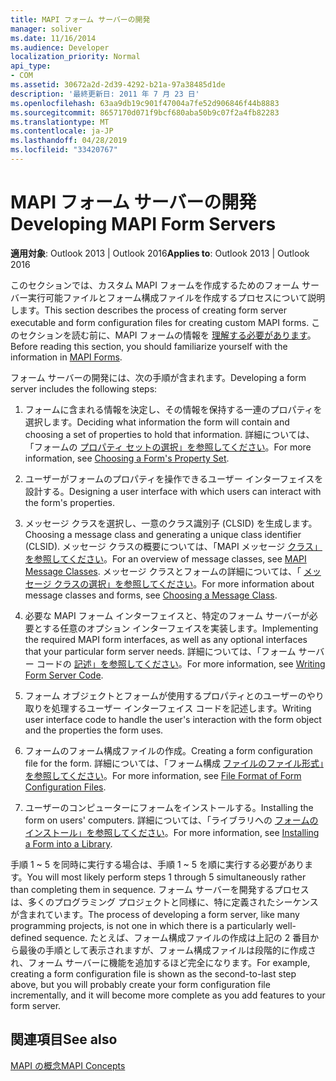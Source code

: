 ```yaml
---
title: MAPI フォーム サーバーの開発
manager: soliver
ms.date: 11/16/2014
ms.audience: Developer
localization_priority: Normal
api_type:
- COM
ms.assetid: 30672a2d-2d39-4292-b21a-97a38485d1de
description: '最終更新日: 2011 年 7 月 23 日'
ms.openlocfilehash: 63aa9db19c901f47004a7fe52d906846f44b8883
ms.sourcegitcommit: 8657170d071f9bcf680aba50b9c07f2a4fb82283
ms.translationtype: MT
ms.contentlocale: ja-JP
ms.lasthandoff: 04/28/2019
ms.locfileid: "33420767"
---
```

# <a name="developing-mapi-form-servers"></a><span data-ttu-id="f6573-103">MAPI フォーム サーバーの開発</span><span class="sxs-lookup"><span data-stu-id="f6573-103">Developing MAPI Form Servers</span></span>

  
  
<span data-ttu-id="f6573-104">**適用対象**: Outlook 2013 | Outlook 2016</span><span class="sxs-lookup"><span data-stu-id="f6573-104">**Applies to**: Outlook 2013 | Outlook 2016</span></span> 
  
<span data-ttu-id="f6573-105">このセクションでは、カスタム MAPI フォームを作成するためのフォーム サーバー実行可能ファイルとフォーム構成ファイルを作成するプロセスについて説明します。</span><span class="sxs-lookup"><span data-stu-id="f6573-105">This section describes the process of creating form server executable and form configuration files for creating custom MAPI forms.</span></span> <span data-ttu-id="f6573-106">このセクションを読む前に、MAPI フォームの情報を [理解する必要があります](mapi-forms.md)。</span><span class="sxs-lookup"><span data-stu-id="f6573-106">Before reading this section, you should familiarize yourself with the information in [MAPI Forms](mapi-forms.md).</span></span>
  
<span data-ttu-id="f6573-107">フォーム サーバーの開発には、次の手順が含まれます。</span><span class="sxs-lookup"><span data-stu-id="f6573-107">Developing a form server includes the following steps:</span></span>
  
1. <span data-ttu-id="f6573-108">フォームに含まれる情報を決定し、その情報を保持する一連のプロパティを選択します。</span><span class="sxs-lookup"><span data-stu-id="f6573-108">Deciding what information the form will contain and choosing a set of properties to hold that information.</span></span> <span data-ttu-id="f6573-109">詳細については、「フォームの [プロパティ セットの選択」を参照してください](choosing-a-form-s-property-set.md)。</span><span class="sxs-lookup"><span data-stu-id="f6573-109">For more information, see [Choosing a Form's Property Set](choosing-a-form-s-property-set.md).</span></span>
    
2. <span data-ttu-id="f6573-110">ユーザーがフォームのプロパティを操作できるユーザー インターフェイスを設計する。</span><span class="sxs-lookup"><span data-stu-id="f6573-110">Designing a user interface with which users can interact with the form's properties.</span></span>
    
3. <span data-ttu-id="f6573-111">メッセージ クラスを選択し、一意のクラス識別子 (CLSID) を生成します。</span><span class="sxs-lookup"><span data-stu-id="f6573-111">Choosing a message class and generating a unique class identifier (CLSID).</span></span> <span data-ttu-id="f6573-112">メッセージ クラスの概要については、「MAPI メッセージ [クラス」を参照してください](mapi-message-classes.md)。</span><span class="sxs-lookup"><span data-stu-id="f6573-112">For an overview of message classes, see [MAPI Message Classes](mapi-message-classes.md).</span></span> <span data-ttu-id="f6573-113">メッセージ クラスとフォームの詳細については、「 [メッセージ クラスの選択」を参照してください](choosing-a-message-class.md)。</span><span class="sxs-lookup"><span data-stu-id="f6573-113">For more information about message classes and forms, see [Choosing a Message Class](choosing-a-message-class.md).</span></span>
    
4. <span data-ttu-id="f6573-114">必要な MAPI フォーム インターフェイスと、特定のフォーム サーバーが必要とする任意のオプション インターフェイスを実装します。</span><span class="sxs-lookup"><span data-stu-id="f6573-114">Implementing the required MAPI form interfaces, as well as any optional interfaces that your particular form server needs.</span></span> <span data-ttu-id="f6573-115">詳細については、「フォーム サーバー コードの [記述」を参照してください](writing-form-server-code.md)。</span><span class="sxs-lookup"><span data-stu-id="f6573-115">For more information, see [Writing Form Server Code](writing-form-server-code.md).</span></span> 
    
5. <span data-ttu-id="f6573-116">フォーム オブジェクトとフォームが使用するプロパティとのユーザーのやり取りを処理するユーザー インターフェイス コードを記述します。</span><span class="sxs-lookup"><span data-stu-id="f6573-116">Writing user interface code to handle the user's interaction with the form object and the properties the form uses.</span></span>
    
6. <span data-ttu-id="f6573-117">フォームのフォーム構成ファイルの作成。</span><span class="sxs-lookup"><span data-stu-id="f6573-117">Creating a form configuration file for the form.</span></span> <span data-ttu-id="f6573-118">詳細については、「フォーム構成 [ファイルのファイル形式」を参照してください](file-format-of-form-configuration-files.md)。</span><span class="sxs-lookup"><span data-stu-id="f6573-118">For more information, see [File Format of Form Configuration Files](file-format-of-form-configuration-files.md).</span></span>
    
7. <span data-ttu-id="f6573-119">ユーザーのコンピューターにフォームをインストールする。</span><span class="sxs-lookup"><span data-stu-id="f6573-119">Installing the form on users' computers.</span></span> <span data-ttu-id="f6573-120">詳細については、「ライブラリへの [フォームのインストール」を参照してください](installing-a-form-into-a-library.md)。</span><span class="sxs-lookup"><span data-stu-id="f6573-120">For more information, see [Installing a Form into a Library](installing-a-form-into-a-library.md).</span></span>
    
<span data-ttu-id="f6573-121">手順 1 ~ 5 を同時に実行する場合は、手順 1 ~ 5 を順に実行する必要があります。</span><span class="sxs-lookup"><span data-stu-id="f6573-121">You will most likely perform steps 1 through 5 simultaneously rather than completing them in sequence.</span></span> <span data-ttu-id="f6573-122">フォーム サーバーを開発するプロセスは、多くのプログラミング プロジェクトと同様に、特に定義されたシーケンスが含まれています。</span><span class="sxs-lookup"><span data-stu-id="f6573-122">The process of developing a form server, like many programming projects, is not one in which there is a particularly well-defined sequence.</span></span> <span data-ttu-id="f6573-123">たとえば、フォーム構成ファイルの作成は上記の 2 番目から最後の手順として表示されますが、フォーム構成ファイルは段階的に作成され、フォーム サーバーに機能を追加するほど完全になります。</span><span class="sxs-lookup"><span data-stu-id="f6573-123">For example, creating a form configuration file is shown as the second-to-last step above, but you will probably create your form configuration file incrementally, and it will become more complete as you add features to your form server.</span></span>
  
## <a name="see-also"></a><span data-ttu-id="f6573-124">関連項目</span><span class="sxs-lookup"><span data-stu-id="f6573-124">See also</span></span>



[<span data-ttu-id="f6573-125">MAPI の概念</span><span class="sxs-lookup"><span data-stu-id="f6573-125">MAPI Concepts</span></span>](mapi-concepts.md)

